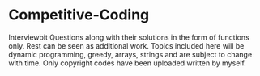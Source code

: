 # Competitive-Coding

Interviewbit Questions along with their solutions in the form of functions only. Rest can be seen as additional work.
Topics included here will be dynamic programming, greedy, arrays, strings and are subject to change with time. Only copyright codes have been uploaded written by myself.

